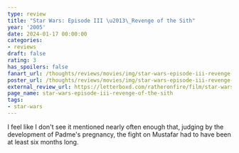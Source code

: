 ```yaml
---
type: review
title: "Star Wars: Episode III \u2013\_Revenge of the Sith"
year: '2005'
date: 2024-01-17 00:00:00
categories:
- reviews
draft: false
rating: 3
has_spoilers: false
fanart_url: /thoughts/reviews/movies/img/star-wars-episode-iii-revenge-of-the-sith_fanart.png
poster_url: /thoughts/reviews/movies/img/star-wars-episode-iii-revenge-of-the-sith_poster.png
external_review_url: https://letterboxd.com/ratheronfire/film/star-wars-episode-iii-revenge-of-the-sith/
page_name: star-wars-episode-iii-revenge-of-the-sith
tags:
- star-wars
---
```


I feel like I don't see it mentioned nearly often enough that, judging by the development of Padme's pregnancy, the fight on Mustafar had to have been at least six months long.

